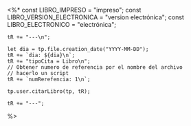 <%* 
	const LIBRO_IMPRESO = "impreso";
	const LIBRO_VERSION_ELECTRONICA = "version electrónica";
	const LIBRO_ELECTRONICO = "electrónica";
	
	tR += "---\n"; 

	let dia = tp.file.creation_date("YYYY-MM-DD");
	tR += `dia: ${dia}\n`;
	tR += "tipoCita = Libro\n";
	// Obtener numero de referencia por el nombre del archivo
	// hacerlo un script
	tR += `numRerefencia: 1\n`;
	
	tp.user.citarLibro(tp, tR);

	tR += "---";
%>